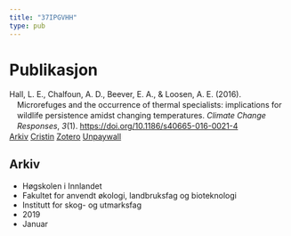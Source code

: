 ```yaml
---
title: "37IPGVHH"
type: pub
---
```

<h1>Publikasjon</h1>
<article id="csl-bib-container-37IPGVHH" class="csl-bib-container">
  <div class="csl-bib-body" style="line-height: 1.35; padding-left: 1em; text-indent:-1em;">
  <div class="csl-entry">Hall, L. E., Chalfoun, A. D., Beever, E. A., &amp; Loosen, A. E. (2016). Microrefuges and the occurrence of thermal specialists: implications for wildlife persistence amidst changing temperatures. <i>Climate Change Responses</i>, <i>3</i>(1). <a href="https://doi.org/10.1186/s40665-016-0021-4">https://doi.org/10.1186/s40665-016-0021-4</a></div>
</div>
  <div class="csl-bib-buttons">
    <a href="#taxonomy-article-37IPGVHH" class="csl-bib-button">Arkiv</a>
    <a href alt="Cristin URL" class="csl-bib-button">Cristin</a>
    <a href alt="Zotero URL" class="csl-bib-button">Zotero</a>
    <a href="https://climatechangeresponses.biomedcentral.com/track/pdf/10.1186/s40665-016-0021-4" class="csl-bib-button">Unpaywall</a>
  </div>
  <div id="csl-bib-meta-container-37IPGVHH"></div>
</article>
<div id="csl-bib-meta-37IPGVHH" class="csl-bib-meta">
  <article id="taxonomy-article-37IPGVHH" class="taxonomy-article">
    <h1>Arkiv</h1>
    <ul>
      <li>Høgskolen i Innlandet</li>
      <li>Fakultet for anvendt økologi, landbruksfag og bioteknologi</li>
      <li>Institutt for skog- og utmarksfag</li>
      <li>2019</li>
      <li>Januar</li>
    </ul>
  </article>
</div>
